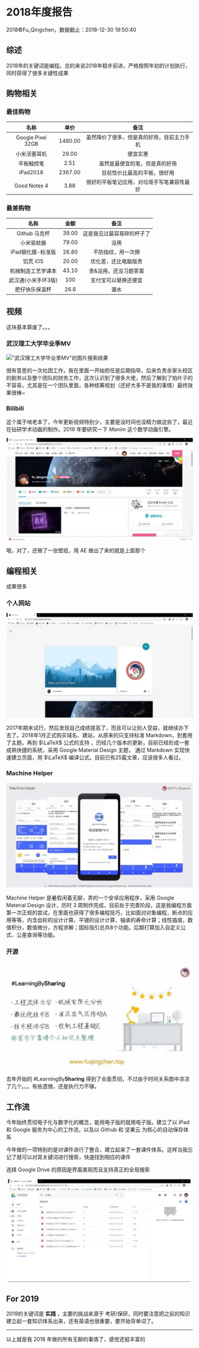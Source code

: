 # 2018年度报告

2018©Fu_Qingchen，数据截止：2018-12-30 19:50:40

## 综述

2018年的关键词是编程。总的来说2018年稳步前进，严格按照年初的计划执行，同时获得了很多关键性成果

## 购物相关

### 最佳购物

|       名称        |  单价   |                    备注                    |
| :---------------: | :-----: | :----------------------------------------: |
| Google Pixel 32GB | 1480.00 | 虽然降价了很多，但是真的好用，目前主力手机 |
|   小米活塞耳机    |  29.00  |                  便宜实惠                  |
|    平板触控笔     |  2.51   |       虽然是最便宜的笔，但是真的好用       |
|     iPad2018      | 2367.00 |        目前性价比最高的平板，很好用        |
|   Good Notes 4    |  3.88   | 很好的平板笔记应用，对垃圾手写笔兼容性最好 |

### 最差购物

|        名称         | 金额  |            备注            |
| :-----------------: | :---: | :------------------------: |
|    Github 马克杯    | 39.00 | 这是我见过最容易碎的杯子了 |
|     小米驱蚊器      | 79.00 |            没用            |
|  iPad钢化膜-标准版  | 26.80 |     不防指纹，用一次擦     |
|      饥荒 iOS       | 20.00 |    优化差，还比电脑版贵    |
| 机械制造工艺学课本  | 43.10 |   贵&没用，还没习题答案    |
| 武汉通(小米手环3版) |  100  |    支付宝可以替换还便宜    |
|   肥仔快乐保温杯    | 26.6  |            漏水            |

## 视频

这块基本算废了。。。

### 武汉理工大学毕业季MV

!["武汉理工大学毕业季MV"的图片搜索结果](http://puui.qpic.cn/qqvideo_ori/0/s0697ae4bpr_496_280/0)

很有意思的一次社团工作，我在里面一开始担任是后期指导，后来负责余家头校区的剧务以及整个团队的财务工作，这次认识到了很多大佬，然后了解到了拍片子的不容易，尤其是在一个团队里面，各种统筹规划（还好大多不是我的事情）最终效果很棒~

### Bilibili

这个属于啃老本了，今年更新视频特别少，主要是没时间也没精力做这些了，最近在钻研学术动画的制作。2019 年要研究一下 $Manim$ 这个数学动画引擎。

![image-20231022201806064](./assets/image-20231022201806064.png)

哦，对了，还做了一张壁纸，用 AE 做出了来的就是上面那个

## 编程相关

成果很多

### 个人网站

![image-20231022201824000](./assets/image-20231022201824000.png)

2017年期末试行，然后发现自己成绩提高了，而且可以让别人受益，就继续办下去了。2018年1月正式购买域名、建站，从原来的只支持标准 Markdown，到套用了主题，再到 $\LaTeX$ 公式的支持 ，历经几个版本的更新，目前已经形成一套成熟快捷的系统，采用 Google Material Design 主题， 通过 Markdown 实现快速建立页面，用 $\LaTeX$ 编译公式。目前已有25篇文章，应该很多人看过。

### Machine Helper

![image-20231022201838209](./assets/image-20231022201838209.png)

Machine Helper 是暑假闲着无聊，弄的一个安卓应用程序，采用 Google Material Design 设计，历时 3 周制作完成，目前处于完善阶段，这是我编程方面第一次正规的尝试，在里面也获得了很多编程技巧，比如面对对象编程，断点的应用等等。内含齿轮的设计计算、平键的设计计算、轴承的寿命计算；线性插值，数值积分，数值微分，方程求解；国标指引总共8个功能。后期打算加入自定义公式、公差查询等功能。

### 开源

![image-20231022201856309](./assets/image-20231022201856309.png)

去年开始的 #LearningBy**Sharing** 得到了全面贯彻，不过由于时间关系图中凉凉了几个。。。有些遗憾，还是执行力不够。

## 工作流

今年始终贯彻电子化与数字化的概念，能用电子版的就用电子版。建立了以 iPad 和 Google 服务为中心的工作流，以及以 Github 和 坚果云 为核心的自动保存体系

今年做的一项特别的是对课件进行了整合，建立起来了一套课件体系。这样当我忘记了就可以对其关键词进行搜索，快速找到相应的课件

选择 Google Drive 的原因是界面美观而且支持真正的全局搜索

![image-20231022201913043](./assets/image-20231022201913043.png)

## For 2019

2019的关键词是 **实践** ，主要的挑战来源于 考研/保研，同时要注意把之前的知识建立起一套知识体系出来，还有英语也很重要，要开始背单词了。

------

以上就是我 2018 年做的所有无聊的事情了，感觉还挺丰富的